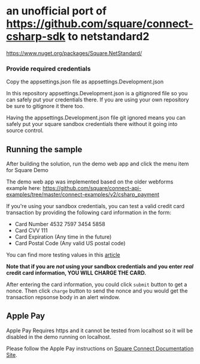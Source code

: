 # an unofficial port of https://github.com/square/connect-csharp-sdk to netstandard2

https://www.nuget.org/packages/Square.NetStandard/


### Provide required credentials

Copy the appsettings.json file as appsettings.Development.json 

In this repository appsettings.Development.json is a gitignored file so you can safely put your credentials there. If you are using your own repository be sure to gitignore it there too.

Having the appsettings.Development.json file git ignored means you can safely put your square sandbox credentials there without it going into source control.


## Running the sample

After building the solution, run the demo web app and click the menu item for Square Demo

The demo web app was implemented based on the older webforms example here:
https://github.com/square/connect-api-examples/tree/master/connect-examples/v2/csharp_payment

If you're using your sandbox credentials, you can test a valid credit card
transaction by providing the following card information in the form:

* Card Number 4532 7597 3454 5858
* Card CVV 111
* Card Expiration (Any time in the future)
* Card Postal Code (Any valid US postal code)

You can find more testing values in this [article](https://docs.connect.squareup.com/articles/using-sandbox)

**Note that if you are _not_ using your sandbox credentials and you enter _real_
credit card information, YOU WILL CHARGE THE CARD.**

After entering the card information, you could click `submit` button to get a 
nonce. Then click `charge` button to send the nonce and you would 
get the transaction repsonse body in an alert window.

## Apple Pay

Apple Pay Requires https and it cannot be tested from localhost so it will be disabled in the demo running on localhost.

Please follow the Apple Pay instructions on [Square Connect Documentation Site](https://docs.connect.squareup.com/articles/adding-payment-form).